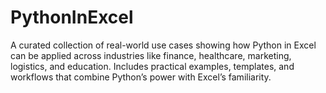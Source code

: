 # PythonInExcel
A curated collection of real-world use cases showing how Python in Excel can be applied across industries like finance, healthcare, marketing, logistics, and education. Includes practical examples, templates, and workflows that combine Python’s power with Excel’s familiarity.
